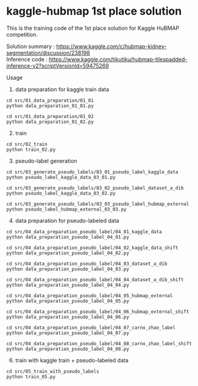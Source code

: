 # kaggle-hubmap 1st place solution

This is the training code of the 1st place solution for Kaggle HuBMAP competition.

Solution summary : https://www.kaggle.com/c/hubmap-kidney-segmentation/discussion/238198  
Inference code : https://www.kaggle.com/tikutiku/hubmap-tilespadded-inference-v2?scriptVersionId=59475269  

Usage  
1. data preparation for kaggle train data  
```
cd src/01_data_preparation/01_01
python data_preparation_01_01.py

cd src/01_data_preparation/01_02
python data_preparation_01_02.py
```

2. train  
```
cd src/02_train
python train_02.py
```

3. pseudo-label generation  
```
cd src/03_generate_pseudo_labels/03_01_pseudo_label_kaggle_data
python pseudo_label_kaggle_data_03_01.py

cd src/03_generate_pseudo_labels/03_02_pseudo_label_dataset_a_dib
python pseudo_label_kaggle_data_03_02.py

cd src/03_generate_pseudo_labels/03_03_pseudo_label_hubmap_external
python pseudo_label_hubmap_external_03_03.py
```

4. data preparation for pseudo-labeled data
```
cd src/04_data_preparation_pseudo_label/04_01_kaggle_data
python data_preparation_pseudo_label_04_01.py

cd src/04_data_preparation_pseudo_label/04_02_kaggle_data_shift
python data_preparation_pseudo_label_04_02.py

cd src/04_data_preparation_pseudo_label/04_03_dataset_a_dib
python data_preparation_pseudo_label_04_03.py

cd src/04_data_preparation_pseudo_label/04_04_dataset_a_dib_shift
python data_preparation_pseudo_label_04_04.py

cd src/04_data_preparation_pseudo_label/04_05_hubmap_external
python data_preparation_pseudo_label_04_05.py

cd src/04_data_preparation_pseudo_label/04_06_hubmap_external_shift
python data_preparation_pseudo_label_04_06.py

cd src/04_data_preparation_pseudo_label/04_07_carno_zhao_label
python data_preparation_pseudo_label_04_07.py

cd src/04_data_preparation_pseudo_label/04_08_carno_zhao_label_shift
python data_preparation_pseudo_label_04_08.py
```
6. train with kaggle train + pseudo-labeled data  
```
cd src/05_train_with_pseudo_labels
python train_05.py
```
